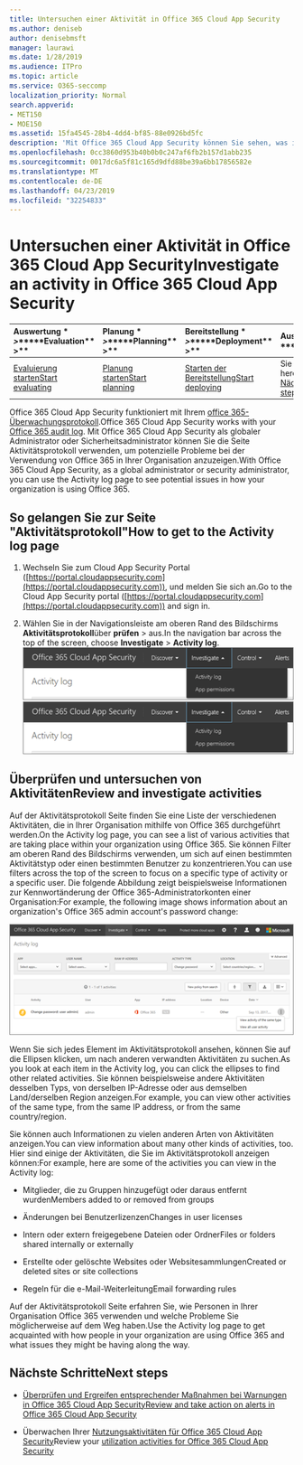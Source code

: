 ```yaml
---
title: Untersuchen einer Aktivität in Office 365 Cloud App Security
ms.author: deniseb
author: denisebmsft
manager: laurawi
ms.date: 1/28/2019
ms.audience: ITPro
ms.topic: article
ms.service: O365-seccomp
localization_priority: Normal
search.appverid:
- MET150
- MOE150
ms.assetid: 15fa4545-28b4-4dd4-bf85-88e0926bd5fc
description: 'Mit Office 365 Cloud App Security können Sie sehen, was in Ihrer Office 365-Umgebung geschieht, indem Sie nach Aktivitäten und Konten suchen. '
ms.openlocfilehash: 0cc3860d953b40b0b0c247af6fb2b157d1abb235
ms.sourcegitcommit: 0017dc6a5f81c165d9dfd88be39a6bb17856582e
ms.translationtype: MT
ms.contentlocale: de-DE
ms.lasthandoff: 04/23/2019
ms.locfileid: "32254833"
---
```

# <a name="investigate-an-activity-in-office-365-cloud-app-security"></a><span data-ttu-id="665f5-103">Untersuchen einer Aktivität in Office 365 Cloud App Security</span><span class="sxs-lookup"><span data-stu-id="665f5-103">Investigate an activity in Office 365 Cloud App Security</span></span>
  
|<span data-ttu-id="665f5-104">Auswertung \* *\>*\*</span><span class="sxs-lookup"><span data-stu-id="665f5-104">\*\*\*\*Evaluation\*\* \>\*\*</span></span>|<span data-ttu-id="665f5-105">Planung \* *\>*\*</span><span class="sxs-lookup"><span data-stu-id="665f5-105">\*\*\*\*Planning\*\* \>\*\*</span></span>|<span data-ttu-id="665f5-106">Bereitstellung \* *\>*\*</span><span class="sxs-lookup"><span data-stu-id="665f5-106">\*\*\*\*Deployment\*\* \>\*\*</span></span>|<span data-ttu-id="665f5-107">Auslastung \* \* \* \*</span><span class="sxs-lookup"><span data-stu-id="665f5-107">\*\*\*\*Utilization\*\*\*\*</span></span>|
|:-----|:-----|:-----|:-----|
|[<span data-ttu-id="665f5-108">Evaluierung starten</span><span class="sxs-lookup"><span data-stu-id="665f5-108">Start evaluating</span></span>](office-365-cas-overview.md) <br/> |[<span data-ttu-id="665f5-109">Planung starten</span><span class="sxs-lookup"><span data-stu-id="665f5-109">Start planning</span></span>](get-ready-for-office-365-cas.md) <br/> |[<span data-ttu-id="665f5-110">Starten der Bereitstellung</span><span class="sxs-lookup"><span data-stu-id="665f5-110">Start deploying</span></span>](turn-on-office-365-cas.md) <br/> |<span data-ttu-id="665f5-111">Sie sind hier!</span><span class="sxs-lookup"><span data-stu-id="665f5-111">You are here!</span></span>  <br/> [<span data-ttu-id="665f5-112">Nächste Schritte</span><span class="sxs-lookup"><span data-stu-id="665f5-112">Next steps</span></span>](#next-steps) <br/> |
   
<span data-ttu-id="665f5-113">Office 365 Cloud App Security funktioniert mit Ihrem [office 365-Überwachungsprotokoll](detailed-properties-in-the-office-365-audit-log.md).</span><span class="sxs-lookup"><span data-stu-id="665f5-113">Office 365 Cloud App Security works with your [Office 365 audit log](detailed-properties-in-the-office-365-audit-log.md).</span></span> <span data-ttu-id="665f5-114">Mit Office 365 Cloud App Security als globaler Administrator oder Sicherheitsadministrator können Sie die Seite Aktivitätsprotokoll verwenden, um potenzielle Probleme bei der Verwendung von Office 365 in Ihrer Organisation anzuzeigen.</span><span class="sxs-lookup"><span data-stu-id="665f5-114">With Office 365 Cloud App Security, as a global administrator or security administrator, you can use the Activity log page to see potential issues in how your organization is using Office 365.</span></span>
  
## <a name="how-to-get-to-the-activity-log-page"></a><span data-ttu-id="665f5-115">So gelangen Sie zur Seite "Aktivitätsprotokoll"</span><span class="sxs-lookup"><span data-stu-id="665f5-115">How to get to the Activity log page</span></span>

1. <span data-ttu-id="665f5-116">Wechseln Sie zum Cloud App Security Portal ([https://portal.cloudappsecurity.com](https://portal.cloudappsecurity.com)), und melden Sie sich an.</span><span class="sxs-lookup"><span data-stu-id="665f5-116">Go to the Cloud App Security portal ([https://portal.cloudappsecurity.com](https://portal.cloudappsecurity.com)) and sign in.</span></span>
  
2. <span data-ttu-id="665f5-117">Wählen Sie in der Navigationsleiste am oberen Rand des Bildschirms **Aktivitätsprotokoll**über **prüfen** \> aus.</span><span class="sxs-lookup"><span data-stu-id="665f5-117">In the navigation bar across the top of the screen, choose **Investigate** \> **Activity log**.</span></span><br/><span data-ttu-id="665f5-118">![Wählen Sie im O365-CAS-Portal untersuchen aus.](media/8c7b87c9-71a6-4952-adb2-185e941ffe9a.png)</span><span class="sxs-lookup"><span data-stu-id="665f5-118">![In the O365 CAS portal, choose Investigate.](media/8c7b87c9-71a6-4952-adb2-185e941ffe9a.png)</span></span>
  
## <a name="review-and-investigate-activities"></a><span data-ttu-id="665f5-119">Überprüfen und untersuchen von Aktivitäten</span><span class="sxs-lookup"><span data-stu-id="665f5-119">Review and investigate activities</span></span>

<span data-ttu-id="665f5-120">Auf der Aktivitätsprotokoll Seite finden Sie eine Liste der verschiedenen Aktivitäten, die in Ihrer Organisation mithilfe von Office 365 durchgeführt werden.</span><span class="sxs-lookup"><span data-stu-id="665f5-120">On the Activity log page, you can see a list of various activities that are taking place within your organization using Office 365.</span></span> <span data-ttu-id="665f5-121">Sie können Filter am oberen Rand des Bildschirms verwenden, um sich auf einen bestimmten Aktivitätstyp oder einen bestimmten Benutzer zu konzentrieren.</span><span class="sxs-lookup"><span data-stu-id="665f5-121">You can use filters across the top of the screen to focus on a specific type of activity or a specific user.</span></span> <span data-ttu-id="665f5-122">Die folgende Abbildung zeigt beispielsweise Informationen zur Kennwortänderung der Office 365-Administratorkonten einer Organisation:</span><span class="sxs-lookup"><span data-stu-id="665f5-122">For example, the following image shows information about an organization's Office 365 admin account's password change:</span></span>
  
![Wählen Sie in Office 365 Cloud App Security die \> Option Aktivitätsprotokoll untersuchen aus.](media/5d54600c-59cd-4f33-b4f0-29b75c37baae.png)
  
<span data-ttu-id="665f5-124">Wenn Sie sich jedes Element im Aktivitätsprotokoll ansehen, können Sie auf die Ellipsen klicken, um nach anderen verwandten Aktivitäten zu suchen.</span><span class="sxs-lookup"><span data-stu-id="665f5-124">As you look at each item in the Activity log, you can click the ellipses to find other related activities.</span></span> <span data-ttu-id="665f5-125">Sie können beispielsweise andere Aktivitäten desselben Typs, von derselben IP-Adresse oder aus demselben Land/derselben Region anzeigen.</span><span class="sxs-lookup"><span data-stu-id="665f5-125">For example, you can view other activities of the same type, from the same IP address, or from the same country/region.</span></span>
  
<span data-ttu-id="665f5-126">Sie können auch Informationen zu vielen anderen Arten von Aktivitäten anzeigen.</span><span class="sxs-lookup"><span data-stu-id="665f5-126">You can view information about many other kinds of activities, too.</span></span> <span data-ttu-id="665f5-127">Hier sind einige der Aktivitäten, die Sie im Aktivitätsprotokoll anzeigen können:</span><span class="sxs-lookup"><span data-stu-id="665f5-127">For example, here are some of the activities you can view in the Activity log:</span></span>
  
- <span data-ttu-id="665f5-128">Mitglieder, die zu Gruppen hinzugefügt oder daraus entfernt wurden</span><span class="sxs-lookup"><span data-stu-id="665f5-128">Members added to or removed from groups</span></span>
    
- <span data-ttu-id="665f5-129">Änderungen bei Benutzerlizenzen</span><span class="sxs-lookup"><span data-stu-id="665f5-129">Changes in user licenses</span></span>
    
- <span data-ttu-id="665f5-130">Intern oder extern freigegebene Dateien oder Ordner</span><span class="sxs-lookup"><span data-stu-id="665f5-130">Files or folders shared internally or externally</span></span>
    
- <span data-ttu-id="665f5-131">Erstellte oder gelöschte Websites oder Websitesammlungen</span><span class="sxs-lookup"><span data-stu-id="665f5-131">Created or deleted sites or site collections</span></span>
    
- <span data-ttu-id="665f5-132">Regeln für die e-Mail-Weiterleitung</span><span class="sxs-lookup"><span data-stu-id="665f5-132">Email forwarding rules</span></span>
    
<span data-ttu-id="665f5-133">Auf der Aktivitätsprotokoll Seite erfahren Sie, wie Personen in Ihrer Organisation Office 365 verwenden und welche Probleme Sie möglicherweise auf dem Weg haben.</span><span class="sxs-lookup"><span data-stu-id="665f5-133">Use the Activity log page to get acquainted with how people in your organization are using Office 365 and what issues they might be having along the way.</span></span>
  
## <a name="next-steps"></a><span data-ttu-id="665f5-134">Nächste Schritte</span><span class="sxs-lookup"><span data-stu-id="665f5-134">Next steps</span></span>

- [<span data-ttu-id="665f5-135">Überprüfen und Ergreifen entsprechender Maßnahmen bei Warnungen in Office 365 Cloud App Security</span><span class="sxs-lookup"><span data-stu-id="665f5-135">Review and take action on alerts in Office 365 Cloud App Security</span></span>](review-office-365-cas-alerts.md)
    
- <span data-ttu-id="665f5-136">Überwachen Ihrer [Nutzungsaktivitäten für Office 365 Cloud App Security](utilization-activities-for-ocas.md)</span><span class="sxs-lookup"><span data-stu-id="665f5-136">Review your [utilization activities for Office 365 Cloud App Security](utilization-activities-for-ocas.md)</span></span>
    


